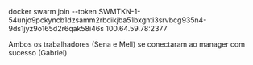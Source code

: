 docker swarm join --token SWMTKN-1-54unjo9pckyncb1dzsamm2rbdikjba51bxgnti3srvbcg935n4-9ds1jyz9o165d2r6qak58i46s 100.64.59.78:2377

Ambos os trabalhadores (Sena e Mell) se conectaram ao manager com sucesso (Gabriel)



